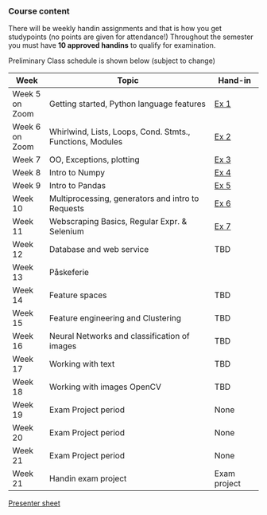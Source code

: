 ### Course content

There will be weekly handin assignments and that is how you get studypoints (no points are given for attendance!)
Throughout the semester you must have **10 approved handins** to qualify for examination.

Preliminary Class schedule is shown below (subject to change)

|Week|Topic|Hand-in|
|--|--|--|
|Week 5<br/>on Zoom |Getting started, Python language features|[Ex 1](notebooks/01-Exercise.ipynb)|
|Week 6<br/>on Zoom|Whirlwind, Lists, Loops, Cond. Stmts., Functions, Modules|[Ex 2](notebooks/02-Exercise.ipynb)|
|Week 7<br/>|OO, Exceptions, plotting|[Ex 3](notebooks/03-Exercise.ipynb)|
|Week 8<br/>|Intro to Numpy|[Ex 4](notebooks/04-Exercise.ipynb)|
|Week 9<br/>|Intro to Pandas|[Ex 5](notebooks/05-Exercise.ipynb)|
|Week 10<br/>|Multiprocessing, generators and intro to Requests|[Ex 6](notebooks/06-Exercise.ipynb)|
|Week 11<br/>|Webscraping Basics, Regular Expr. & Selenium|[Ex 7](https://docs.google.com/document/d/1ojSiBWwLo4-Rc7763vx6aVEYdNluATOMja9qqk4dodU/edit?usp=sharing)|
|Week 12<br/>|Database and web service|TBD [](https://docs.google.com/spreadsheets/d/10HYM2KRqslBTQjkcz8B0ooz4TnnXd4n5xxFsSl9saZQ/edit#gid=0)|
|Week 13<br/>|Påskeferie|
|Week 14<br/>|Feature spaces|TBD [](notebooks/Ugeopgave-10.ipynb)|
|Week 15<br/>|Feature engineering and Clustering|TBD|
|Week 16<br/>|Neural Networks and classification of images|TBD|
|Week 17<br/>|Working with text|TBD[](notebooks/12-2-Exercise-handwritten-numbers.ipynb) [](notebooks/12-3-Exercise-Perceptrons.ipynb)|
|Week 18<br/>|Working with images OpenCV|TBD|
|Week 19<br/>|Exam Project period|None|
|Week 20<br/>|Exam Project period|None|
|Week 21<br/>|Exam Project period|None|
|Week 21<br/>|Handin exam project|Exam project|  

[Presenter sheet](https://docs.google.com/spreadsheets/d/15X_gjX7NqGGBka8AZEJvY5G92xsScTm0NkHKx-auqbY/edit?usp=sharing)



